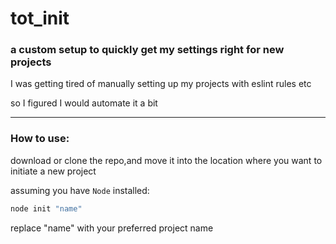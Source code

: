 # tot_init

### a custom setup to quickly get my settings right for new projects

I was getting tired of manually setting up my projects with eslint rules etc

so I figured I would automate it a bit

---

### How to use:

download or clone the repo,and move it into the location where you want to initiate a new project

assuming you have `Node` installed:

```zsh
node init "name"
```

replace "name" with your preferred project name
